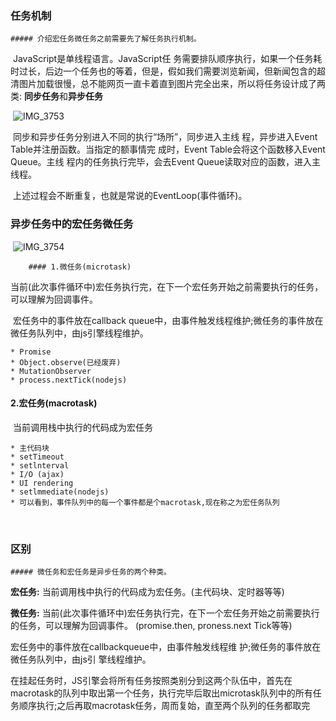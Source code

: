 ### 任务机制

	##### 介绍宏任务微任务之前需要先了解任务执行机制。

​	JavaScript是单线程语言。JavaScript任 务需要排队顺序执行，如果一个任务耗时过长，后边一个任务也的等着，但是，假如我们需要浏览新闻，但新闻包含的超清图片加载很慢，总不能网页一直卡着直到图片完全出来，所以将任务设计成了两类: **同步任务**和**异步任务**

​	![IMG_3753](/Users/gongjin/Downloads/IMG_3753.PNG)

​	同步和异步任务分别进入不同的执行“场所”，同步进入主线 程，异步进入Event Table并注册函数。当指定的额事情完 成时，Event Table会将这个函数移入Event Queue。主线 程内的任务执行完毕，会去Event Queue读取对应的函数，进入主线程。

​	上述过程会不断重复，也就是常说的EventLoop(事件循环)。



### 异步任务中的宏任务微任务

​	![IMG_3754](/Users/gongjin/Downloads/IMG_3754.PNG)

		#### 1.微任务(microtask)

​	当前(此次事件循环中)宏任务执行完，在下一个宏任务开始之前需要执行的任务，可以理解为回调事件。

​	宏任务中的事件放在callback queue中，由事件触发线程维护;微任务的事件放在微任务队列中，由js引擎线程维护。

	* Promise
	* Object.observe(已经废弃)
	* MutationObserver
	* process.nextTick(nodejs)

#### 2.宏任务(macrotask)

​	当前调用栈中执行的代码成为宏任务

	* 主代码块
	* setTimeout
	* setlnterval
	* I/O (ajax)
	* UI rendering 
	* setlmmediate(nodejs)
	* 可以看到，事件队列中的每一个事件都是个macrotask,现在称之为宏任务队列

​	

### 区别

	##### 微任务和宏任务是异步任务的两个种类。

**宏任务:** 当前调用栈中执行的代码成为宏任务。(主代码块、定时器等等)

**微任务:** 当前(此次事件循环中)宏任务执行完，在下一个宏任务开始之前需要执行的任务，可以理解为回调事件。 (promise.then, proness.next Tick等等)

宏任务中的事件放在callbackqueue中，由事件触发线程维 护;微任务的事件放在微任务队列中，由js引 擎线程维护。

在挂起任务时，JS引擎会将所有任务按照类别分到这两个队伍中，首先在macrotask的队列中取出第一个任务，执行完毕后取出microtask队列中的所有任务顺序执行;之后再取macrotask任务，周而复始，直至两个队列的任务都取完

​	